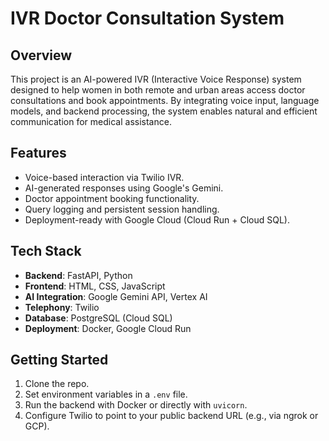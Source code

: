 # IVR Doctor Consultation System

## Overview
This project is an AI-powered IVR (Interactive Voice Response) system designed to help women in both remote and urban areas access doctor consultations and book appointments. By integrating voice input, language models, and backend processing, the system enables natural and efficient communication for medical assistance.

## Features
- Voice-based interaction via Twilio IVR.
- AI-generated responses using Google's Gemini.
- Doctor appointment booking functionality.
- Query logging and persistent session handling.
- Deployment-ready with Google Cloud (Cloud Run + Cloud SQL).

## Tech Stack
- **Backend**: FastAPI, Python
- **Frontend**: HTML, CSS, JavaScript
- **AI Integration**: Google Gemini API, Vertex AI
- **Telephony**: Twilio
- **Database**: PostgreSQL (Cloud SQL)
- **Deployment**: Docker, Google Cloud Run

## Getting Started
1. Clone the repo.
2. Set environment variables in a `.env` file.
3. Run the backend with Docker or directly with `uvicorn`.
4. Configure Twilio to point to your public backend URL (e.g., via ngrok or GCP).

